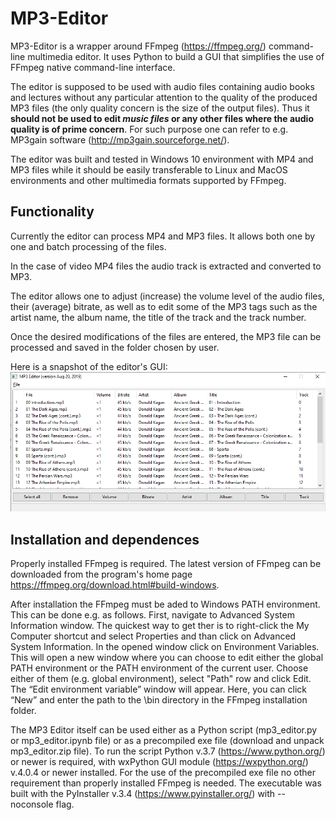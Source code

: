 # MP3-Editor
MP3-Editor is a wrapper around FFmpeg (https://ffmpeg.org/) command-line multimedia editor. It uses Python to build a GUI that simplifies the use of FFmpeg native command-line interface.

The editor is supposed to be used with audio files containing audio books and lectures without any particular attention to the quality of the produced MP3 files (the only quality concern is the size of the output files). Thus it **should not be used to edit _music files_ or any other files where the audio quality is of prime concern**. For such purpose one can refer to e.g. MP3gain software (http://mp3gain.sourceforge.net/).

The editor was built and tested in Windows 10 environment with MP4 and MP3 files while it should be easily transferable to Linux and MacOS environments and other multimedia formats supported by FFmpeg.

## Functionality
Currently the editor can process MP4 and MP3 files. It allows both one by one and batch processing of the files.

In the case of video MP4 files the audio track is extracted and converted to MP3.

The editor allows one to adjust (increase) the volume level of the audio files, their (average) bitrate, as well as to edit some of the MP3 tags such as the artist name, the album name, the title of the track and the track number.

Once the desired modifications of the files are entered, the MP3 file can be processed and saved in the folder chosen by user.

Here is a snapshot of the editor's GUI:
![what is this?](/gui_example.png)

## Installation and dependences
Properly installed FFmpeg is required. The latest version of FFmpeg can be downloaded from the program's home page https://ffmpeg.org/download.html#build-windows.

After installation the FFmpeg must be aded to Windows PATH environment. This can be done e.g. as follows. First, navigate to Advanced System Information window. The quickest way to get ther is to right-click the My Computer shortcut and select Properties and than click on Advanced System Information. In the opened window click on Environment Variables. This will open a new window where you can choose to edit either the global PATH environment or the PATH environment of the current user. Choose either of them (e.g. global environment), select "Path" row and click Edit. The “Edit environment variable” window will appear. Here, you can click “New” and enter the path to the \bin directory in the FFmpeg installation folder.

The MP3 Editor itself can be used either as a Python script (mp3_editor.py or mp3_editor.ipynb file) or as a precompiled exe file (download and unpack mp3_editor.zip file). To run the script Python v.3.7 (https://www.python.org/) or newer is required, with wxPython GUI module (https://wxpython.org/) v.4.0.4 or newer installed. For the use of the precompiled exe file no other requirement than properly installed FFmpeg is needed. The executable was built with the PyInstaller v.3.4 (https://www.pyinstaller.org/) with --noconsole flag.
